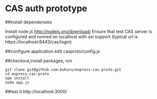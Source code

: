 # CAS auth prototype

##install dependensies 

Install node.js  http://nodejs.org/download/
Ensure that test CAS server is configured and runned on localhost with ssl support 
(typical url is https://localhost:8443/cas/login)

##configure application
edit casproto/config.js
  
##checkout,install packages, run

    git clone git@github.com:buhuru/express-cas-proto.git
    cd express-cas-proto
    npm install
    node app.js

##test it
  http://localhost:3000/